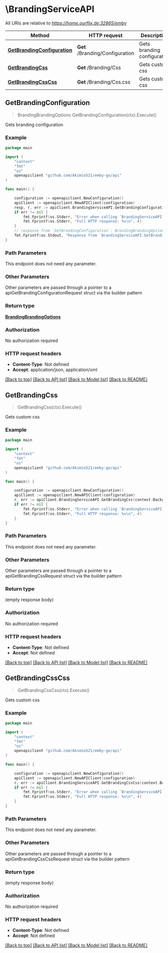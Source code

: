 # \BrandingServiceAPI

All URIs are relative to *https://home.ourflix.de:32865/emby*

Method | HTTP request | Description
------------- | ------------- | -------------
[**GetBrandingConfiguration**](BrandingServiceAPI.md#GetBrandingConfiguration) | **Get** /Branding/Configuration | Gets branding configuration
[**GetBrandingCss**](BrandingServiceAPI.md#GetBrandingCss) | **Get** /Branding/Css | Gets custom css
[**GetBrandingCssCss**](BrandingServiceAPI.md#GetBrandingCssCss) | **Get** /Branding/Css.css | Gets custom css



## GetBrandingConfiguration

> BrandingBrandingOptions GetBrandingConfiguration(ctx).Execute()

Gets branding configuration



### Example

```go
package main

import (
	"context"
	"fmt"
	"os"
	openapiclient "github.com/Akimio521/emby-go/api"
)

func main() {

	configuration := openapiclient.NewConfiguration()
	apiClient := openapiclient.NewAPIClient(configuration)
	resp, r, err := apiClient.BrandingServiceAPI.GetBrandingConfiguration(context.Background()).Execute()
	if err != nil {
		fmt.Fprintf(os.Stderr, "Error when calling `BrandingServiceAPI.GetBrandingConfiguration``: %v\n", err)
		fmt.Fprintf(os.Stderr, "Full HTTP response: %v\n", r)
	}
	// response from `GetBrandingConfiguration`: BrandingBrandingOptions
	fmt.Fprintf(os.Stdout, "Response from `BrandingServiceAPI.GetBrandingConfiguration`: %v\n", resp)
}
```

### Path Parameters

This endpoint does not need any parameter.

### Other Parameters

Other parameters are passed through a pointer to a apiGetBrandingConfigurationRequest struct via the builder pattern


### Return type

[**BrandingBrandingOptions**](BrandingBrandingOptions.md)

### Authorization

No authorization required

### HTTP request headers

- **Content-Type**: Not defined
- **Accept**: application/json, application/xml

[[Back to top]](#) [[Back to API list]](../README.md#documentation-for-api-endpoints)
[[Back to Model list]](../README.md#documentation-for-models)
[[Back to README]](../README.md)


## GetBrandingCss

> GetBrandingCss(ctx).Execute()

Gets custom css



### Example

```go
package main

import (
	"context"
	"fmt"
	"os"
	openapiclient "github.com/Akimio521/emby-go/api"
)

func main() {

	configuration := openapiclient.NewConfiguration()
	apiClient := openapiclient.NewAPIClient(configuration)
	r, err := apiClient.BrandingServiceAPI.GetBrandingCss(context.Background()).Execute()
	if err != nil {
		fmt.Fprintf(os.Stderr, "Error when calling `BrandingServiceAPI.GetBrandingCss``: %v\n", err)
		fmt.Fprintf(os.Stderr, "Full HTTP response: %v\n", r)
	}
}
```

### Path Parameters

This endpoint does not need any parameter.

### Other Parameters

Other parameters are passed through a pointer to a apiGetBrandingCssRequest struct via the builder pattern


### Return type

 (empty response body)

### Authorization

No authorization required

### HTTP request headers

- **Content-Type**: Not defined
- **Accept**: Not defined

[[Back to top]](#) [[Back to API list]](../README.md#documentation-for-api-endpoints)
[[Back to Model list]](../README.md#documentation-for-models)
[[Back to README]](../README.md)


## GetBrandingCssCss

> GetBrandingCssCss(ctx).Execute()

Gets custom css



### Example

```go
package main

import (
	"context"
	"fmt"
	"os"
	openapiclient "github.com/Akimio521/emby-go/api"
)

func main() {

	configuration := openapiclient.NewConfiguration()
	apiClient := openapiclient.NewAPIClient(configuration)
	r, err := apiClient.BrandingServiceAPI.GetBrandingCssCss(context.Background()).Execute()
	if err != nil {
		fmt.Fprintf(os.Stderr, "Error when calling `BrandingServiceAPI.GetBrandingCssCss``: %v\n", err)
		fmt.Fprintf(os.Stderr, "Full HTTP response: %v\n", r)
	}
}
```

### Path Parameters

This endpoint does not need any parameter.

### Other Parameters

Other parameters are passed through a pointer to a apiGetBrandingCssCssRequest struct via the builder pattern


### Return type

 (empty response body)

### Authorization

No authorization required

### HTTP request headers

- **Content-Type**: Not defined
- **Accept**: Not defined

[[Back to top]](#) [[Back to API list]](../README.md#documentation-for-api-endpoints)
[[Back to Model list]](../README.md#documentation-for-models)
[[Back to README]](../README.md)

